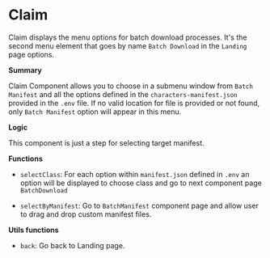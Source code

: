 # Claim

Claim displays the menu options for batch download processes. It's the second menu element that goes by name `Batch Download` in the `Landing` page options.


**Summary**

Claim Component allows you to choose in a submenu window from `Batch Manifest` and all the options defined in the `characters-manifest.json` provided in the `.env` file. If no valid location for file is provided or not found, only `Batch Manifest` option will appear in this menu.


**Logic**

This component is just a step for selecting target manifest.


**Functions**

- `selectClass`: For each option within `manifest.json` defined in `.env` an option will be displayed to choose class and go to next component page `BatchDownload` 

- `selectByManifest`: Go to `BatchManifest` component page and allow user to drag and drop custom manifest files.


**Utils functions**

- `back`: Go back to Landing page.
